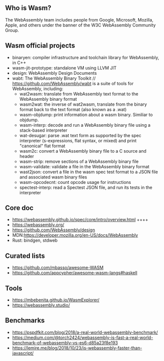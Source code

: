 ## Who is Wasm?

The WebAssembly team includes people from Google, Microsoft, Mozilla, Apple, and others under the banner of the W3C WebAssembly Community Group.

## Wasm official projects

- binaryen: compiler infrastructure and toolchain library for WebAssembly, in C++
- wasm-jit-prototype: standalone VM using LLVM JIT
- design: WebAssembly Design Documents 
- wabt: The WebAssembly Binary Toolkit // https://github.com/WebAssembly/wabt is a suite of tools for WebAssembly, including:
  - wat2wasm: translate from WebAssembly text format to the WebAssembly binary format
  - wasm2wat: the inverse of wat2wasm, translate from the binary format back to the text format (also known as a .wat)
  - wasm-objdump: print information about a wasm binary. Similiar to objdump.
  - wasm-interp: decode and run a WebAssembly binary file using a stack-based interpreter
  - wat-desugar: parse .wat text form as supported by the spec interpreter (s-expressions, flat syntax, or mixed) and print "canonical" flat format
  - wasm2c: convert a WebAssembly binary file to a C source and header
  - wasm-strip: remove sections of a WebAssembly binary file
  - wasm-validate: validate a file in the WebAssembly binary format
  - wast2json: convert a file in the wasm spec test format to a JSON file and associated wasm binary files
  - wasm-opcodecnt: count opcode usage for instructions
  - spectest-interp: read a Spectest JSON file, and run its tests in the interpreter 
  
## Core doc

* https://webassembly.github.io/spec/core/intro/overview.html ++++
* https://webassembly.org/ 
* https://github.com/WebAssembly/design 
* MDN:https://developer.mozilla.org/en-US/docs/WebAssembly 
* Rust: bindgen, stdweb

## Curated lists

* https://github.com/mbasso/awesome-WASM
* https://github.com/appcypher/awesome-wasm-langs#haskell 

## Tools

* https://mbebenita.github.io/WasmExplorer/
* https://webassembly.studio/

## Benchmarks

* https://pspdfkit.com/blog/2018/a-real-world-webassembly-benchmark/
* https://medium.com/@torch2424/webassembly-is-fast-a-real-world-benchmark-of-webassembly-vs-es6-d85a23f8e193
* https://lemire.me/blog/2018/10/23/is-webassembly-faster-than-javascript/

